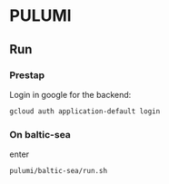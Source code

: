 PULUMI
======


Run
---

### Prestap

Login in google for the backend:

```bash
gcloud auth application-default login
```

### On baltic-sea

enter

```bash
pulumi/baltic-sea/run.sh
```